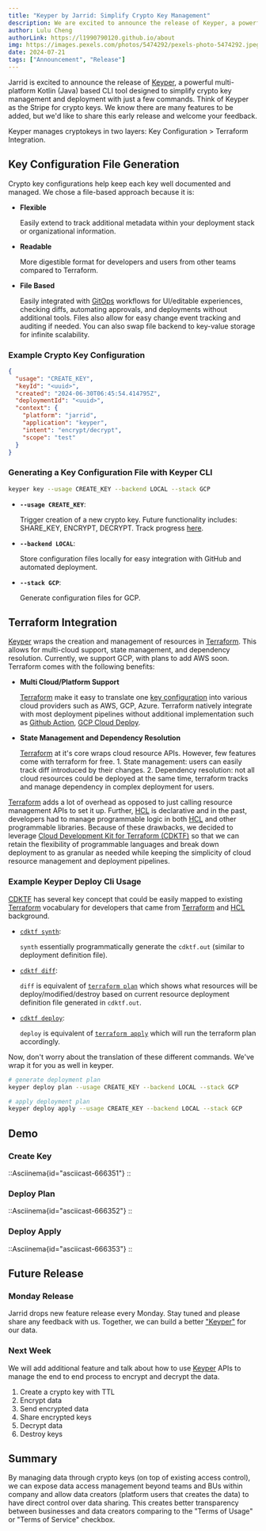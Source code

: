 ```yaml
---
title: "Keyper by Jarrid: Simplify Crypto Key Management"
description: We are excited to announce the release of Keyper, a powerful multi-platform Kotlin (Java) based CLI tool designed to simplify cryptokey management and deployment with just a few commands. Think of Keyper as the Stripe for crypto keys.
author: Lulu Cheng
authorLink: https://l1990790120.github.io/about
img: https://images.pexels.com/photos/5474292/pexels-photo-5474292.jpeg?auto=compress&cs=tinysrgb&w=1260&h=750&dpr=1
date: 2024-07-21
tags: ["Announcement", "Release"]
---
```


Jarrid is excited to announce the release of [Keyper](https://github.com/apiobuild/jarrid-keyper), a powerful multi-platform Kotlin (Java) based CLI tool designed to simplify crypto key management and deployment with just a few commands. Think of Keyper as the Stripe for crypto keys. We know there are many features to be added, but we'd like to share this early release and welcome your feedback.

Keyper manages cryptokeys in two layers: Key Configuration > Terraform Integration.

## Key Configuration File Generation

Crypto key configurations help keep each key well documented and managed. We chose a file-based approach because it is:

- **Flexible**

  Easily extend to track additional metadata within your deployment stack or organizational information.

- **Readable**

  More digestible format for developers and users from other teams compared to Terraform.

- **File Based**

  Easily integrated with [GitOps](https://github.com/topics/gitops) workflows for UI/editable experiences, checking diffs, automating approvals, and deployments without additional tools. Files also allow for easy change event tracking and auditing if needed. You can also swap file backend to key-value storage for infinite scalability.

### Example Crypto Key Configuration

```json
{
  "usage": "CREATE_KEY",
  "keyId": "<uuid>",
  "created": "2024-06-30T06:45:54.414795Z",
  "deploymentId": "<uuid>",
  "context": {
    "platform": "jarrid",
    "application": "keyper",
    "intent": "encrypt/decrypt",
    "scope": "test"
  }
}
```

### Generating a Key Configuration File with Keyper CLI

```bash
keyper key --usage CREATE_KEY --backend LOCAL --stack GCP
```

- **`--usage CREATE_KEY`**:

  Trigger creation of a new crypto key. Future functionality includes: SHARE_KEY, ENCRYPT, DECRYPT. Track progress [here](https://github.com/apiobuild/jarrid-keyper/issues/4).

- **`--backend LOCAL`**:

  Store configuration files locally for easy integration with GitHub and automated deployment.

- **`--stack GCP`**:

  Generate configuration files for GCP.

## Terraform Integration

[Keyper](ttps://github.com/apiobuild/jarrid-keyper) wraps the creation and management of resources in [Terraform](https://www.terraform.io/). This allows for multi-cloud support, state management, and dependency resolution. Currently, we support GCP, with plans to add AWS soon. Terraform comes with the following benefits:

- **Multi Cloud/Platform Support**

  [Terraform](https://www.terraform.io/) make it easy to translate one [key configuration](#crypto-key-configuration-file) into various cloud providers such as AWS, GCP, Azure. Terraform natively integrate with most deployment pipelines without additional implementation such as [Github Action](https://docs.github.com/en/actions), [GCP Cloud Deploy](https://cloud.google.com/deploy/docs/overview).

- **State Management and Dependency Resolution**

  [Terraform](https://www.terraform.io/) at it's core wraps cloud resource APIs. However, few features come with terraform for free. 1. State management: users can easily track diff introduced by their changes. 2. Dependency resolution: not all cloud resources could be deployed at the same time, terraform tracks and manage dependency in complex deployment for users.

[Terraform](https://www.terraform.io/) adds a lot of overhead as opposed to just calling resource management APIs to set it up. Further, [HCL](https://github.com/hashicorp/hcl/blob/main/hclsyntax/spec.md) is declarative and in the past, developers had to manage programmable logic in both [HCL](https://github.com/hashicorp/hcl/blob/main/hclsyntax/spec.md) and other programmable libraries. Because of these drawbacks, we decided to leverage [Cloud Development Kit for Terraform (CDKTF)](https://developer.hashicorp.com/terraform/cdktf) so that we can retain the flexibility of programmable languages and break down deployment to as granular as needed while keeping the simplicity of cloud resource management and deployment pipelines.

### Example Keyper Deploy Cli Usage

[CDKTF](https://developer.hashicorp.com/terraform/cdktf) has several key concept that could be easily mapped to existing [Terraform](https://www.terraform.io/) vocabulary for developers that came from [Terraform](https://www.terraform.io/) and [HCL](https://github.com/hashicorp/hcl/blob/main/hclsyntax/spec.md) background.

- [`cdktf synth`](https://developer.hashicorp.com/terraform/cdktf/cli-reference/commands#synth):

  `synth` essentially programmatically generate the `cdktf.out` (similar to deployment definition file).

- [`cdktf diff`](https://developer.hashicorp.com/terraform/cdktf/cli-reference/commands#diff):

  `diff` is equivalent of [`terraform plan`](https://developer.hashicorp.com/terraform/cli/commands/plan) which shows what resources will be deploy/modified/destroy based on current resource deployment definition file generated in `cdktf.out`.

- [`cdktf deploy`](https://developer.hashicorp.com/terraform/cdktf/cli-reference/commands#diff):

  `deploy` is equivalent of [`terraform apply`](https://developer.hashicorp.com/terraform/cli/commands/apply) which will run the terraform plan accordingly.

Now, don't worry about the translation of these different commands. We've wrap it for you as well in keyper.

```bash
# generate deployment plan
keyper deploy plan --usage CREATE_KEY --backend LOCAL --stack GCP

# apply deployment plan
keyper deploy apply --usage CREATE_KEY --backend LOCAL --stack GCP
```

## Demo

### Create Key

::Asciinema{id="asciicast-666351"}
::

### Deploy Plan

::Asciinema{id="asciicast-666352"}
::

### Deploy Apply

::Asciinema{id="asciicast-666353"}
::

## Future Release

### Monday Release

Jarrid drops new feature release every Monday. Stay tuned and please share any feedback with us. Together, we can build a better ["Keyper"](https://github.com/apiobuild/jarrid-keyper) for our data.

### Next Week

We will add additional feature and talk about how to use [Keyper](https://github.com/apiobuild/jarrid-keyper) APIs to manage the end to end process to encrypt and decrypt the data.

1. Create a crypto key with TTL
2. Encrypt data
3. Send encrypted data
4. Share encrypted keys
5. Decrypt data
6. Destroy keys

## Summary

By managing data through crypto keys (on top of existing access control), we can expose data access management beyond teams and BUs within company and allow data creators (platform users that creates the data) to have direct control over data sharing. This creates better transparency between businesses and data creators comparing to the "Terms of Usage" or "Terms of Service" checkbox.
